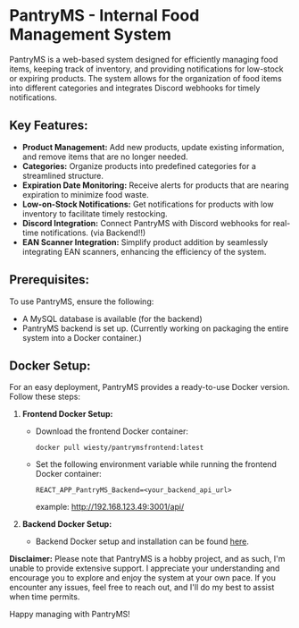 # PantryMS - Internal Food Management System

PantryMS is a web-based system designed for efficiently managing food items, keeping track of inventory, and providing notifications for low-stock or expiring products. The system allows for the organization of food items into different categories and integrates Discord webhooks for timely notifications.

## Key Features:

-   **Product Management:** Add new products, update existing information, and remove items that are no longer needed.
-   **Categories:** Organize products into predefined categories for a streamlined structure.
-   **Expiration Date Monitoring:** Receive alerts for products that are nearing expiration to minimize food waste.
-   **Low-on-Stock Notifications:** Get notifications for products with low inventory to facilitate timely restocking.
-   **Discord Integration:** Connect PantryMS with Discord webhooks for real-time notifications. (via Backend!!)
-   **EAN Scanner Integration:** Simplify product addition by seamlessly integrating EAN scanners, enhancing the efficiency of the system.


## Prerequisites:

To use PantryMS, ensure the following:

-   A MySQL database is available (for the backend)
-   PantryMS backend is set up. (Currently working on packaging the entire system into a Docker container.)


## Docker Setup:

For an easy deployment, PantryMS provides a ready-to-use Docker version. Follow these steps:

1.  **Frontend Docker Setup:**
    
    -   Download the frontend Docker container:
        
        `docker pull wiesty/pantrymsfrontend:latest` 
        
    -   Set the following environment variable while running the frontend Docker container:
        
        `REACT_APP_PantryMS_Backend=<your_backend_api_url>` 
        
        example: http://192.168.123.49:3001/api/
        
2.  **Backend Docker Setup:**
    
    -   Backend Docker setup and installation can be found [here](https://github.com/wiesty/PantryMS-Backend). 



**Disclaimer:** Please note that PantryMS is a hobby project, and as such, I'm unable to provide extensive support. I appreciate your understanding and encourage you to explore and enjoy the system at your own pace. If you encounter any issues, feel free to reach out, and I'll do my best to assist when time permits.

Happy managing with PantryMS!

